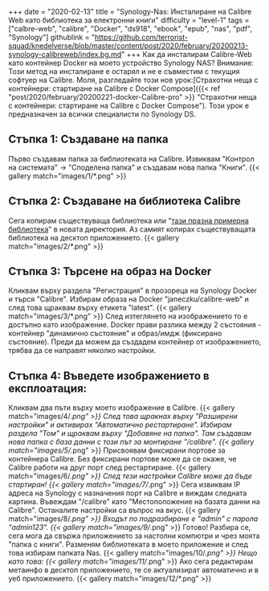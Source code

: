 +++
date = "2020-02-13"
title = "Synology-Nas: Инсталиране на Calibre Web като библиотека за електронни книги"
difficulty = "level-1"
tags = ["calbre-web", "calibre", "Docker", "ds918", "ebook", "epub", "nas", "pdf", "Synology"]
githublink = "https://github.com/terrorist-squad/knedelverse/blob/master/content/post/2020/february/20200213-synology-calibreweb/index.bg.md"
+++
Как да инсталирам Calibre-Web като контейнер Docker на моето устройство Synology NAS? Внимание: Този метод на инсталиране е остарял и не е съвместим с текущия софтуер на Calibre. Моля, разгледайте този нов урок:[Страхотни неща с контейнери: стартиране на Calibre с Docker Compose]({{< ref "post/2020/february/20200221-docker-Calibre-pro" >}} "Страхотни неща с контейнери: стартиране на Calibre с Docker Compose"). Този урок е предназначен за всички специалисти по Synology DS.
## Стъпка 1: Създаване на папка
Първо създавам папка за библиотеката на Calibre.  Извиквам "Контрол на системата" -> "Споделена папка" и създавам нова папка "Книги".
{{< gallery match="images/1/*.png" >}}

##  Стъпка 2: Създаване на библиотека Calibre
Сега копирам съществуваща библиотека или "[тази празна примерна библиотека](https://drive.google.com/file/d/1zfeU7Jh3FO_jFlWSuZcZQfQOGD0NvXBm/view)" в новата директория. Аз самият копирах съществуващата библиотека на десктоп приложението.
{{< gallery match="images/2/*.png" >}}

## Стъпка 3: Търсене на образ на Docker
Кликвам върху раздела "Регистрация" в прозореца на Synology Docker и търся "Calibre". Избирам образа на Docker "janeczku/calibre-web" и след това щраквам върху етикета "latest".
{{< gallery match="images/3/*.png" >}}
След изтеглянето на изображението то е достъпно като изображение. Docker прави разлика между 2 състояния - контейнер "динамично състояние" и образ/имдж (фиксирано състояние). Преди да можем да създадем контейнер от изображението, трябва да се направят няколко настройки.
## Стъпка 4: Въведете изображението в експлоатация:
Кликвам два пъти върху моето изображение в Calibre.
{{< gallery match="images/4/*.png" >}}
След това щракнах върху "Разширени настройки" и активирах "Автоматично рестартиране". Избирам раздела "Том" и щраквам върху "Добавяне на папка". Там създавам нова папка с база данни с този път за монтиране "/calibre".
{{< gallery match="images/5/*.png" >}}
Присвоявам фиксирани портове за контейнера Calibre. Без фиксирани портове може да се окаже, че Calibre работи на друг порт след рестартиране.
{{< gallery match="images/6/*.png" >}}
След тези настройки Calibre може да бъде стартиран!
{{< gallery match="images/7/*.png" >}}
Сега извиквам IP адреса на Synology с назначения порт на Calibre и виждам следната картина. Въвеждам "/calibre" като "Местоположение на базата данни на Calibre". Останалите настройки са въпрос на вкус.
{{< gallery match="images/8/*.png" >}}
Входът по подразбиране е "admin" с парола "admin123".
{{< gallery match="images/9/*.png" >}}
Готово! Разбира се, сега мога да свържа приложението за настолни компютри и чрез моята "папка с книги". Разменям библиотеката в моето приложение и след това избирам папката Nas.
{{< gallery match="images/10/*.png" >}}
Нещо като това:
{{< gallery match="images/11/*.png" >}}
Ако сега редактирам метаинфо в десктоп приложението, те се актуализират автоматично и в уеб приложението.
{{< gallery match="images/12/*.png" >}}